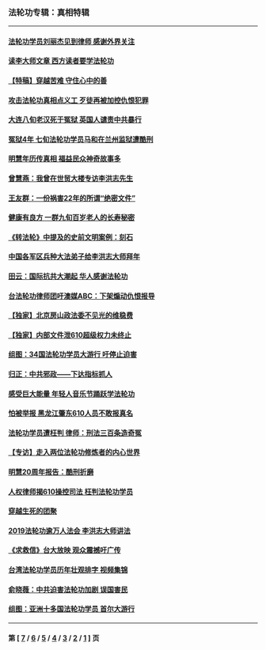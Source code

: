 ### 法轮功专辑：真相特辑
---
#### [法轮功学员刘丽杰见到律师 感谢外界关注](../../pages/nf4389/n13927012.md?02210430) 
#### [读李大师文章 西方读者要学法轮功](../../pages/nf4389/n13925142.md?02210430) 
#### [【特稿】穿越苦难 守住心中的善](../../pages/nf4389/n13784979.md?02210430) 
#### [攻击法轮功真相点义工 歹徒再被加控仇恨犯罪](../../pages/nf4389/n13601019.md?02210430) 
#### [大连八旬老汉死于冤狱 英国人谴责中共暴行](../../pages/nf4389/n13480118.md?02210430) 
#### [冤狱4年 七旬法轮功学员马和在兰州监狱遭酷刑](../../pages/nf4389/n13304688.md?02210430) 
#### [明慧年历传真相 福益民众神奇故事多](../../pages/nf4389/n13294545.md?02210430) 
#### [曾慧燕：我曾在世贸大楼专访李洪志先生](../../pages/nf4389/n12898729.md?02210430) 
#### [王友群：一份祸害22年的所谓“绝密文件”](../../pages/nf4389/n12871750.md?02210430) 
#### [健康有良方 一群九旬百岁老人的长寿秘密](../../pages/nf4389/n12847475.md?02210430) 
#### [《转法轮》中提及的史前文明案例：刻石](../../pages/nf4389/n12758577.md?02210430) 
#### [中国各军区兵种大法弟子给李洪志大师拜年](../../pages/nf4389/n12750047.md?02210430) 
#### [田云：国际抗共大潮起 华人感谢法轮功](../../pages/nf4389/n12357708.md?02210430) 
#### [台法轮功律师团吁澳媒ABC：下架煽动仇恨报导](../../pages/nf4389/n12279917.md?02210430) 
#### [【独家】北京房山政法委不见光的维稳费](../../pages/nf4389/n12031979.md?02210430) 
#### [【独家】内部文件泄610超级权力未终止](../../pages/nf4389/n12023895.md?02210430) 
#### [组图：34国法轮功学员大游行 吁停止迫害](../../pages/nf4389/n11492658.md?02210430) 
#### [归正：中共邪政——下达指标抓人](../../pages/nf4389/n11474770.md?02210430) 
#### [感受巨大能量 年轻人音乐节踊跃学法轮功](../../pages/nf4389/n11441981.md?02210430) 
#### [怕被举报 黑龙江肇东610人员不敢报真名](../../pages/nf4389/n11436499.md?02210430) 
#### [法轮功学员遭枉判 律师：刑法三百条造奇冤](../../pages/nf4389/n11433943.md?02210430) 
#### [【专访】走入两位法轮功修炼者的内心世界](../../pages/nf4389/n11415623.md?02210430) 
#### [明慧20周年报告：酷刑折磨](../../pages/nf4389/n11387954.md?02210430) 
#### [人权律师揭610操控司法 枉判法轮功学员](../../pages/nf4389/n11313370.md?02210430) 
#### [穿越生死的团聚](../../pages/nf4389/n11258922.md?02210430) 
#### [2019法轮功逾万人法会 李洪志大师讲法](../../pages/nf4389/n11265303.md?02210430) 
#### [《求救信》台大放映 观众震撼吁广传](../../pages/nf4389/n10922251.md?02210430) 
#### [台湾法轮功学员历年壮观排字 视频集锦](../../pages/nf4389/n10878789.md?02210430) 
#### [俞晓薇：中共迫害法轮功加剧 误国害民](../../pages/nf4389/n10859260.md?02210430) 
#### [组图：亚洲十多国法轮功学员 首尔大游行](../../pages/nf4389/n10781149.md?02210430) 

---
#### 第 [ [7](./7.md?02210430) / [6](./6.md?02210430) / [5](./5.md?02210430) / [4](./4.md?02210430) / [3](./3.md?02210430) / [2](./2.md?02210430) / [1](./1.md?02210430) ] 页
